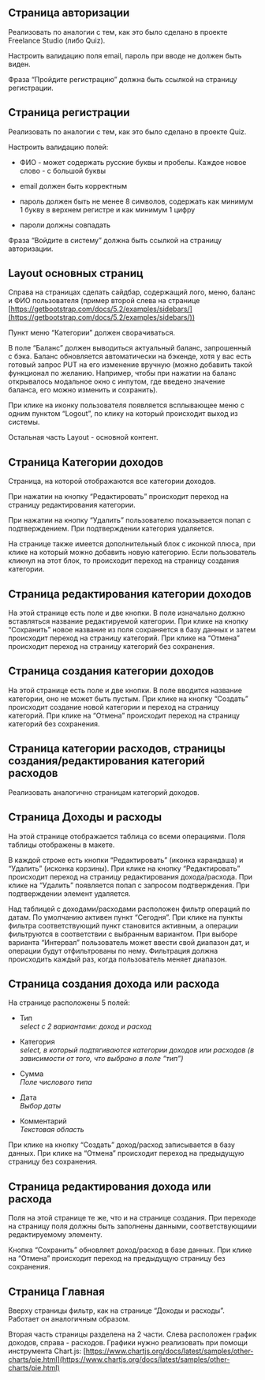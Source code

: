 ## Страница авторизации

Реализовать по аналогии с тем, как это было сделано в проекте Freelance Studio (либо Quiz).

Настроить валидацию поля email, пароль при вводе не должен быть виден.

Фраза “Пройдите регистрацию” должна быть ссылкой на страницу регистрации.

## Страница регистрации

Реализовать по аналогии с тем, как это было сделано в проекте Quiz.

Настроить валидацию полей:

* ФИО \- может содержать русские буквы и пробелы. Каждое новое слово \- с большой буквы

* email должен быть корректным

* пароль должен быть не менее 8 символов, содержать как минимум 1 букву в верхнем регистре и как минимум 1 цифру

* пароли должны совпадать

Фраза “Войдите в систему” должна быть ссылкой на страницу авторизации.

## Layout основных страниц

Справа на страницах сделать сайдбар, содержащий лого, меню, баланс и ФИО пользователя (пример второй слева на странице [https://getbootstrap.com/docs/5.2/examples/sidebars/](https://getbootstrap.com/docs/5.2/examples/sidebars/))

Пункт меню “Категории” должен сворачиваться.

В поле “Баланс” должен выводиться актуальный баланс, запрошенный с бэка. Баланс обновляется автоматически на бэкенде, хотя у вас есть готовый запрос PUT на его изменение вручную (можно добавить такой функционал по желанию. Например, чтобы при нажатии на баланс открывалось модальное окно с инпутом, где введено значение баланса, его можно изменить и сохранить).

При клике на иконку пользователя появляется всплывающее меню с одним пунктом “Logout”, по клику на который происходит выход из системы.

Остальная часть Layout \- основной контент.

## Страница Категории доходов

Страница, на которой отображаются все категории доходов.

При нажатии на кнопку “Редактировать” происходит переход на страницу редактирования категории.

При нажатии на кнопку “Удалить” пользователю показывается попап с подтверждением. При подтверждении категория удаляется.

На странице также имеется дополнительный блок с иконкой плюса, при клике на который можно добавить новую категорию. Если пользователь кликнул на этот блок, то происходит переход на страницу создания категории.

## Страница редактирования категории доходов

На этой странице есть поле и две кнопки. В поле изначально должно вставляться название редактируемой категории. При клике на кнопку “Сохранить” новое название из поля сохраняется в базу данных и затем происходит переход на страницу категорий. При клике на “Отмена” происходит переход на страницу категорий без сохранения.

## Страница создания категории доходов

На этой странице есть поле и две кнопки. В поле вводится название категории, оно не может быть пустым. При клике на кнопку “Создать” происходит создание новой категории и переход на страницу категорий. При клике на “Отмена” происходит переход на страницу категорий без сохранения.

## Страница категории расходов, страницы создания/редактирования категорий расходов

Реализовать аналогично страницам категорий доходов. 

## Страница Доходы и расходы

На этой странице отображается таблица со всеми операциями. Поля таблицы отображены в макете. 

В каждой строке есть кнопки “Редактировать” (иконка карандаша) и “Удалить” (исконка корзины). При клике на кнопку “Редактировать” происходит переход на страницу редактирования дохода/расхода. При клике на “Удалить” появляется попап с запросом подтверждения. При подтверждении элемент удаляется.

Над таблицей с доходами/расходами расположен фильтр операций по датам. По умолчанию активен пункт “Сегодня”. При клике на пункты фильтра соответствующий пункт становится активным, а операции фильтруются в соответствии с выбранным вариантом. При выборе варианта “Интервал” пользователь может ввести свой диапазон дат, и операции будут отфильтрованы по нему. Фильтрация должна происходить каждый раз, когда пользователь меняет диапазон.

## Страница создания дохода или расхода

На странице расположены 5 полей:

* Тип  
  *select с 2 вариантами: доход и расход*

* Категория  
  *select, в который подтягиваются категории доходов или расходов (в зависимости от того, что выбрано в поле “тип”)*

* Сумма  
  *Поле числового типа*

* Дата  
  *Выбор даты*

* Комментарий  
  *Текстовая область*

При клике на кнопку “Создать” доход/расход записывается в базу данных. При клике на “Отмена” происходит переход на предыдущую страницу без сохранения.

## Страница редактирования дохода или расхода

Поля на этой странице те же, что и на странице создания. При переходе на страницу поля должны быть заполнены данными, соответствующими редактируемому элементу.

Кнопка “Сохранить” обновляет доход/расход в базе данных. При клике на “Отмена” происходит переход на предыдущую страницу без сохранения.

## Страница Главная

Вверху страницы фильтр, как на странице “Доходы и расходы”. Работает он аналогичным образом.

Вторая часть страницы разделена на 2 части. Слева расположен график доходов, справа \- расходов. Графики нужно реализовать при помощи инструмента Chart.js: [https://www.chartjs.org/docs/latest/samples/other-charts/pie.html](https://www.chartjs.org/docs/latest/samples/other-charts/pie.html)

